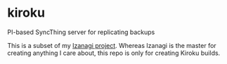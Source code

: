 # kiroku

PI-based SyncThing server for replicating backups

This is a subset of my [Izanagi project](https://github.com/timmd909/izanagi).
Whereas Izanagi is the master for creating anything I care about, this
repo is only for creating Kiroku builds.
